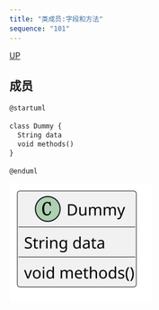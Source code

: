 ```yaml
---
title: "类成员:字段和方法"
sequence: "101"
---
```


[UP](/plantuml/plantuml-index.html)


## 成员

```plantuml
@startuml

class Dummy {
  String data
  void methods()
}

@enduml
```

![](/assets/images/uml/plantuml/class/class-diagram-member-basic.svg)
